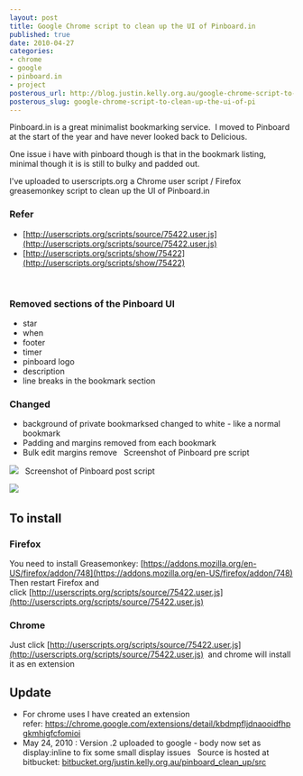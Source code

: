 ```yaml
--- 
layout: post
title: Google Chrome script to clean up the UI of Pinboard.in
published: true
date: 2010-04-27
categories: 
- chrome
- google
- pinboard.in
- project
posterous_url: http://blog.justin.kelly.org.au/google-chrome-script-to-clean-up-the-ui-of-pi
posterous_slug: google-chrome-script-to-clean-up-the-ui-of-pi
---
```

Pinboard.in is a great minimalist bookmarking service.  I moved to Pinboard at the start of the year and have never looked back to Delicious.


One issue i have with pinboard though is that in the bookmark listing, minimal though it is is still to bulky and padded out.
 

I've uploaded to userscripts.org a Chrome user script / Firefox greasemonkey script to clean up the UI of Pinboard.in

### Refer

* [http://userscripts.org/scripts/source/75422.user.js](http://userscripts.org/scripts/source/75422.user.js)
* [http://userscripts.org/scripts/show/75422](http://userscripts.org/scripts/show/75422)

 
### Removed sections of the Pinboard UI

- star
- when 
- footer
- timer
- pinboard logo
- description 
- line breaks in the bookmark section

### Changed

- background of private bookmarksed changed to white - like a normal bookmark
- Padding and margins removed from each bookmark
- Bulk edit margins remove
 
Screenshot of Pinboard pre script

![](http://i.minus.com/j4X7iti9K7d1k.jpg)
 
Screenshot of Pinboard post script

![](http://i.minus.com/jkhJGJNsysypy.jpg) 

## To install

### Firefox

 You need to install Greasemonkey: [https://addons.mozilla.org/en-US/firefox/addon/748](https://addons.mozilla.org/en-US/firefox/addon/748)
 Then restart Firefox and click [http://userscripts.org/scripts/source/75422.user.js](http://userscripts.org/scripts/source/75422.user.js)

### Chrome 

Just click [http://userscripts.org/scripts/source/75422.user.js](http://userscripts.org/scripts/source/75422.user.js)
 and chrome will install it as en extension

## Update

- For chrome uses I have created an extension refer: https://chrome.google.com/extensions/detail/kbdmpfljdnaooidfhpgkmhigfcfomioi
- May 24, 2010 : Version .2 uploaded to google - body now set as display:inline to fix some small display issues
 
Source is hosted at bitbucket: [bitbucket.org/justin.kelly.org.au/pinboard_clean_up/src](http://bitbucket.org/justin.kelly.org.au/pinboard_clean_up/src)
